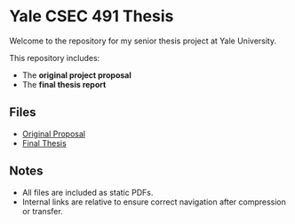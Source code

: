 # Yale CSEC 491 Thesis

Welcome to the repository for my senior thesis project at Yale University.

This repository includes:

- The **original project proposal**
- The **final thesis report**

## Files

- [Original Proposal](proposal.pdf)
- [Final Thesis](thesis.pdf)

## Notes
- All files are included as static PDFs.
- Internal links are relative to ensure correct navigation after compression or transfer.
